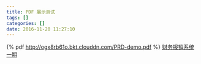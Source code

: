 ```yaml
---
title: PDF 展示测试
tags: []
categories: []
date: 2016-11-20 11:27:10
---
```


{% pdf http://ogx8rb61o.bkt.clouddn.com/PRD-demo.pdf %}
[财务报销系统一期](http://ogx8rb61o.bkt.clouddn.com/%E8%B4%A2%E5%8A%A1%E6%8A%A5%E9%94%80%E7%B3%BB%E7%BB%9F%20%E4%B8%80%E6%9C%9F%20-%20%E7%A0%94%E5%8F%91%E4%B8%AD%E5%BF%83%20-%20%E8%BD%A6%E9%92%A5%E5%8C%99%E6%8A%80%E6%9C%AF%E9%83%A8.pdf)